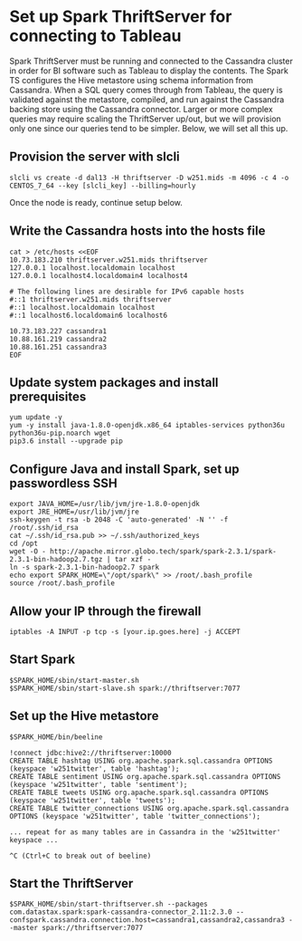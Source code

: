 # Set up Spark ThriftServer for connecting to Tableau

Spark ThriftServer must be running and connected to the Cassandra cluster in order for BI software such as Tableau to display the contents. The Spark TS configures the Hive metastore using schema information from Cassandra. When a SQL query comes through from Tableau, the query is validated against the metastore, compiled, and run against the Cassandra backing store using the Cassandra connector. Larger or more complex queries may require scaling the ThriftServer up/out, but we will provision only one since our queries tend to be simpler. Below, we will set all this up.

## Provision the server with slcli
`slcli vs create -d dal13 -H thriftserver -D w251.mids -m 4096 -c 4 -o CENTOS_7_64 --key [slcli_key] --billing=hourly`

Once the node is ready, continue setup below.

## Write the Cassandra hosts into the hosts file
```
cat > /etc/hosts <<EOF
10.73.183.210 thriftserver.w251.mids thriftserver
127.0.0.1 localhost.localdomain localhost
127.0.0.1 localhost4.localdomain4 localhost4

# The following lines are desirable for IPv6 capable hosts
#::1 thriftserver.w251.mids thriftserver
#::1 localhost.localdomain localhost
#::1 localhost6.localdomain6 localhost6

10.73.183.227 cassandra1
10.88.161.219 cassandra2
10.88.161.251 cassandra3
EOF
```

## Update system packages and install prerequisites
```
yum update -y
yum -y install java-1.8.0-openjdk.x86_64 iptables-services python36u python36u-pip.noarch wget
pip3.6 install --upgrade pip
```

## Configure Java and install Spark, set up passwordless SSH
```
export JAVA_HOME=/usr/lib/jvm/jre-1.8.0-openjdk
export JRE_HOME=/usr/lib/jvm/jre
ssh-keygen -t rsa -b 2048 -C 'auto-generated' -N '' -f /root/.ssh/id_rsa
cat ~/.ssh/id_rsa.pub >> ~/.ssh/authorized_keys
cd /opt
wget -O - http://apache.mirror.globo.tech/spark/spark-2.3.1/spark-2.3.1-bin-hadoop2.7.tgz | tar xzf -
ln -s spark-2.3.1-bin-hadoop2.7 spark
echo export SPARK_HOME=\"/opt/spark\" >> /root/.bash_profile
source /root/.bash_profile
```

## Allow your IP through the firewall
`iptables -A INPUT -p tcp -s [your.ip.goes.here] -j ACCEPT`

## Start Spark
```
$SPARK_HOME/sbin/start-master.sh
$SPARK_HOME/sbin/start-slave.sh spark://thriftserver:7077
```

## Set up the Hive metastore
```
$SPARK_HOME/bin/beeline

!connect jdbc:hive2://thriftserver:10000
CREATE TABLE hashtag USING org.apache.spark.sql.cassandra OPTIONS (keyspace 'w251twitter', table 'hashtag');
CREATE TABLE sentiment USING org.apache.spark.sql.cassandra OPTIONS (keyspace 'w251twitter', table 'sentiment');
CREATE TABLE tweets USING org.apache.spark.sql.cassandra OPTIONS (keyspace 'w251twitter', table 'tweets');
CREATE TABLE twitter_connections USING org.apache.spark.sql.cassandra OPTIONS (keyspace 'w251twitter', table 'twitter_connections');

... repeat for as many tables are in Cassandra in the 'w251twitter' keyspace ...

^C (Ctrl+C to break out of beeline)
```

## Start the ThriftServer
```
$SPARK_HOME/sbin/start-thriftserver.sh --packages com.datastax.spark:spark-cassandra-connector_2.11:2.3.0 --confspark.cassandra.connection.host=cassandra1,cassandra2,cassandra3 --master spark://thriftserver:7077
```

